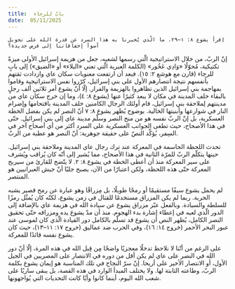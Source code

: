 ```yaml
---
title:  بابٌ للرجاء
date:  05/11/2025
---
```


`اِقرأ يشوع ٨: ١–٢٩. ما الّذي يُخبرنا به هذا السرد عن قدرة الله على تحويل أسوأ إخفاقاتنا إلى فرص جديدة؟`

إنّ الربّ، من خلال الاستراتيجية الّتي رسمها لشعبه، جعل من هزيمة إسرائيل الأولى ميزةً تكتيكية، مُحوّلًا «وَادِي عَخُور» (الكلمة العبرية الّتي تعني «البلاء» أو «الضيق») إلى بابٍ للرجاء (قارن مع هوشع ٢: ١٥). فبعد أن ارتفعت معنويات سكان عاي وازدادت ثقتهم بأنفسهم نتيجة انتصارهم الأول على بني إسرائيل، كرّروا نفس الاستراتيجية وقاموا بمهاجمة بني إسرائيل الذين تظاهروا بالهزيمة والفرار. إلّا أنّ يشوع أمر ثلاثين ألف رجلٍ بالبقاء خلف المدينة في مكان لا يبعد كثيرًا عنها (يشوع ٨: ٤)، وما إن خرج سكان عاي من مدينتهم لِملاحقة بني إسرائيل، قام أولئك الرجال الكامنين خلف المدينة باقتحامها وإضرام النار في شوارعها وأبنيتها الخالية. بوضوح يُظهر يشوع ٨: ٧ أنّ النصر لم يكن بفضل الخطة العسكرية، بل إنّ الربّ نفسه هو من منح النصر وسلّم مدينة عاي إلى بني إسرائيل. حتّى في هذا الأصحاح، حيث تطغى الجوانب العسكرية على السرد أكثر من أي أصحاح آخر في السِفر، يُؤكِّد النصّ على حقيقة جوهرية: أنّ النصر هو عطية من الربّ.

تحدث اللحظة الحاسمة في المعركة عند ترك رجال عاي المدينة وملاحقة بني إسرائيل. حينها يتكلّم الربّ للمرّة الثانية في هذا الأصحاح، مما يُشير إلى أنّه كان يُراقب ويُشرف على سير المعركة منذ أن أعطى الخطة في يشوع ٨: ٢. لا يتّضح للقارئ من سيربح المعركة حتّى هذه اللحظة، ولكن اعتبارًا من الآن، يصبح جليًا أنّ جيش العبرانيين هو المنتصر.

لم يحمل يشوع سيفًا مستقيمًا أو رمحًا طويلًا، بل مِزراقًا وهو عبارة عن رمح قصير يشبه الحربة. ربما لم يكن المزراق مستخدمًا للقتال في زمن يشوع، لكنّه كان يُمثّل رمزًا للسلطة والسيادة. وبالفعل عبّر مزراق يشوع عن سيادة الله في هزيمة عاي بالإضافة إلى الدور الّذي لعبه في إعطاء إشارة بدء الهجوم. منذ أن مدّ يشوع يده ومزراقه حتّى تحقيق النصر الكامل، يُظهر النص أن يشوع قد تسلّم بالكامل دور القيادة الّذي كان لموسى عند عبور البحر الأحمر (خروج ١٤: ١٦)، وفي الحرب ضد عماليق (خروج ١٧: ١١–١٣)، حيث كان يشوع نفسه قائدًا للمعركة.

على الرغم من أنّنا لا نلاحظ تدخلًا معجزيًا واضحًا مِن قِبل الله في هذه المرة، إلّا أنّ دور الله في النصر على عاي لم يكن أقل من دوره في الانتصار على المصريين في الجيل الأول، أو الانتصار الأخير على أريحا. إنّ سرّ النجاح في تلك المناسبة هو إيمان يشوع بكلمة الربّ، وطاعته الثابتة لها. ولا يختلف المبدأ الوارد في هذه القصة، بل يبقى ساريًا على شعب الله اليوم، أينما كانوا وأيًا كانت التحديات التي يُواجهونها.